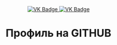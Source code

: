 <div id="badges" align ="center">
  <a href= "https://vk.com/errror_4o4">
    <img src = "https://img.shields.io/badge/VK-blue?style=for-the-badge&logo=VK&logoColor=white" alt="VK Badge"/>
</a>

<a href= "https://mail.google.com/mail/u/2/#inbox"> 
    <img src = "https://img.shields.io/badge/EMAIL-red?style=for-the-badge&logo=Gmail&logoColor=white" alt="VK Badge" />
  </a>
</div>

<div id="viewprof" align="center" >
<img src="https://komarev.com/ghpvc/?username=veiron7&style=flat-square&color=blue" alt=""/>
</div>

<div id="heythere" align="center">
<h1> Профиль на GITHUB </h1>
</ div>
